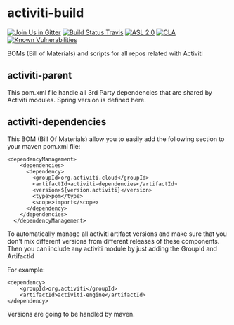 # activiti-build

[![Join Us in Gitter](https://badges.gitter.im/Activiti/Activiti7.svg)](https://gitter.im/Activiti/Activiti7?utm_source=badge&utm_medium=badge&utm_campaign=pr-badge&utm_content=badge)
[![Build Status Travis](https://travis-ci.org/Activiti/activiti-build.svg?branch=master)](https://travis-ci.org/Activiti/activiti-build)
[![ASL 2.0](https://img.shields.io/hexpm/l/plug.svg)](https://github.com/Activiti/activiti-build/blob/master/LICENSE.txt)
[![CLA](https://cla-assistant.io/readme/badge/Activiti/activiti-build)](https://cla-assistant.io/Activiti/activiti-build)
[![Known Vulnerabilities](https://snyk.io/test/github/Activiti/activiti-build/badge.svg)](https://snyk.io/test/github/Activiti/activiti-build)

BOMs (Bill of Materials) and scripts for all repos related with Activiti


## activiti-parent
This pom.xml file handle all 3rd Party dependencies that are shared by Activiti modules. Spring version is defined here.

## activiti-dependencies
This BOM (Bill Of Materials) allow you to easily add the following section to your maven pom.xml file:

```
<dependencyManagement>
    <dependencies>
      <dependency>
        <groupId>org.activiti.cloud</groupId>
        <artifactId>activiti-dependencies</artifactId>
        <version>${version.activiti}</version>
        <type>pom</type>
        <scope>import</scope>
      </dependency>
    </dependencies>
  </dependencyManagement>
  ```
To automatically manage all activiti artifact versions and make sure that you don't mix different versions from different releases of these components.
Then you can include any activiti module by just adding the GroupId and ArtifactId

For example:
```
<dependency>
    <groupId>org.activiti</groupId>
    <artifactId>activiti-engine</artifactId>
</dependency>
```

Versions are going to be handled by maven.
